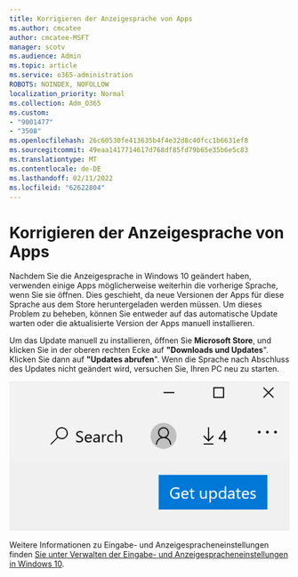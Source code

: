 ```yaml
---
title: Korrigieren der Anzeigesprache von Apps
ms.author: cmcatee
author: cmcatee-MSFT
manager: scotv
ms.audience: Admin
ms.topic: article
ms.service: o365-administration
ROBOTS: NOINDEX, NOFOLLOW
localization_priority: Normal
ms.collection: Adm_O365
ms.custom:
- "9001477"
- "3508"
ms.openlocfilehash: 26c60530fe413635b4f4e32d8c40fcc1b6631ef8
ms.sourcegitcommit: 49eaa1417714617d768df85fd79b65e35b6e5c83
ms.translationtype: MT
ms.contentlocale: de-DE
ms.lasthandoff: 02/11/2022
ms.locfileid: "62622804"
---
```

# <a name="fix-the-display-language-of-apps"></a>Korrigieren der Anzeigesprache von Apps

Nachdem Sie die Anzeigesprache in Windows 10 geändert haben, verwenden einige Apps möglicherweise weiterhin die vorherige Sprache, wenn Sie sie öffnen. Dies geschieht, da neue Versionen der Apps für diese Sprache aus dem Store heruntergeladen werden müssen. Um dieses Problem zu beheben, können Sie entweder auf das automatische Update warten oder die aktualisierte Version der Apps manuell installieren.

Um das Update manuell zu installieren, öffnen Sie **Microsoft Store**, und klicken Sie in der oberen rechten Ecke auf **"Downloads und Updates**". Klicken Sie dann auf **"Updates abrufen**". Wenn die Sprache nach Abschluss des Updates nicht geändert wird, versuchen Sie, Ihren PC neu zu starten.

![Updates abrufen.](media/get-updates.png)

Weitere Informationen zu Eingabe- und Anzeigespracheneinstellungen finden [Sie unter Verwalten der Eingabe- und Anzeigespracheneinstellungen in Windows 10](https://support.microsoft.com/help/4027670/windows-10-add-and-switch-input-and-display-language-preferences).
